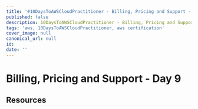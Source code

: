 ```yaml
---
title: '#10DaysToAWSCloudPractitioner - Billing, Pricing and Support - Day 9'
published: false
description: 10DaysToAWSCloudPractitioner - Billing, Pricing and Support
tags: 'aws, 10DaysToAWSCloudPractitioner, aws certification'
cover_image: null
canonical_url: null
id: 
date: ''
---
```


# Billing, Pricing and Support - Day 9


## Resources